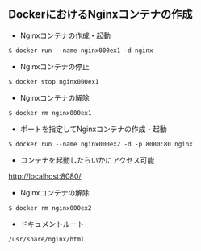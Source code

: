 ## DockerにおけるNginxコンテナの作成

- Nginxコンテナの作成・起動
```console
$ docker run --name nginx000ex1 -d nginx
```
- Nginxコンテナの停止
```conole
$ docker stop nginx000ex1
```

- Nginxコンテナの解除
```conole
$ docker rm nginx000ex1
```

- ポートを指定してNginxコンテナの作成・起動
```conole
$ docker run --name nginx000ex2 -d -p 8080:80 nginx
```

- コンテナを起動したらいかにアクセス可能

[http://localhost:8080/](http://localhost:8080/)

- Nginxコンテナの解除
```conole
$ docker rm nginx000ex2
```

- ドキュメントルート
```
/usr/share/nginx/html